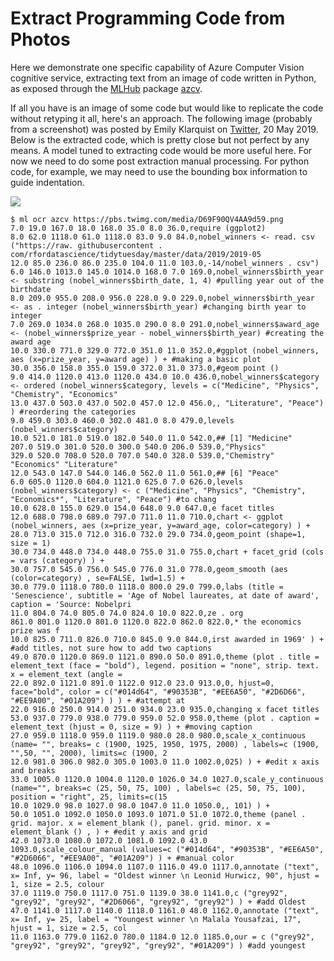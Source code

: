 Extract Programming Code from Photos
====================================

Here we demonstrate one specific capability of Azure Computer Vision
cognitive service, extracting text from an image of code written in
Python, as exposed through the [MLHub](https://mlhub.ai) package
[azcv](https://github.com/Azure/azcv).

If all you have is an image of some code but would like to replicate
the code without retyping it all, here's an approach. The following
image (probably from a screenshot) was posted by Emily Klarquist on
[Twitter](https://t.co/kJzwyJg0x0), 20 May 2019. Below is the
extracted code, which is pretty close but not perfect by any means. A
model tuned to extracting code would be more useful here. For now we
need to do some post extraction manual processing. For python code,
for example, we may need to use the bounding box information to guide
indentation.

![](https://pbs.twimg.com/media/D69F90QV4AA9d59.png)
```console
$ ml ocr azcv https://pbs.twimg.com/media/D69F90QV4AA9d59.png
7.0 19.0 167.0 18.0 168.0 35.0 8.0 36.0,require (ggplot2)
8.0 62.0 1118.0 61.0 1118.0 83.0 9.0 84.0,nobel_winners <- read. csv ("https://raw. githubusercontent . com/rfordatascience/tidytuesday/master/data/2019/2019-05
12.0 85.0 236.0 86.0 235.0 104.0 11.0 103.0,-14/nobel_winners . csv")
6.0 146.0 1013.0 145.0 1014.0 168.0 7.0 169.0,nobel_winners$birth_year <- substring (nobel_winners$birth_date, 1, 4) #pulling year out of the birthdate
8.0 209.0 955.0 208.0 956.0 228.0 9.0 229.0,nobel_winners$birth_year <- as . integer (nobel_winners$birth_year) #changing birth year to integer
7.0 269.0 1034.0 268.0 1035.0 290.0 8.0 291.0,nobel_winners$award_age <- (nobel_winners$prize_year - nobel_winners$birth_year) #creating the award age
10.0 330.0 771.0 329.0 772.0 351.0 11.0 352.0,#ggplot (nobel_winners, aes (x=prize_year, y=award age) ) + #making a basic plot
30.0 356.0 158.0 355.0 159.0 372.0 31.0 373.0,#geom point ()
9.0 414.0 1120.0 413.0 1120.0 434.0 10.0 436.0,nobel_winners$category <- ordered (nobel_winners$category, levels = c("Medicine", "Physics", "Chemistry", "Economics"
13.0 437.0 503.0 437.0 502.0 457.0 12.0 456.0,, "Literature", "Peace") ) #reordering the categories
9.0 459.0 303.0 460.0 302.0 481.0 8.0 479.0,levels (nobel_winners$category)
10.0 521.0 181.0 519.0 182.0 540.0 11.0 542.0,## [1] "Medicine"
207.0 519.0 301.0 520.0 300.0 540.0 206.0 539.0,"Physics"
329.0 520.0 708.0 520.0 707.0 540.0 328.0 539.0,"Chemistry" "Economics" "Literature"
12.0 543.0 147.0 544.0 146.0 562.0 11.0 561.0,## [6] "Peace"
6.0 605.0 1120.0 604.0 1121.0 625.0 7.0 626.0,levels (nobel_winners$category) <- c ("Medicine", "Physics", "Chemistry", "Economics*", "Literature", "Peace") #to chang
10.0 628.0 155.0 629.0 154.0 648.0 9.0 647.0,e facet titles
12.0 688.0 798.0 689.0 797.0 711.0 11.0 710.0,chart <- ggplot (nobel_winners, aes (x=prize_year, y=award_age, color=category) ) +
28.0 713.0 315.0 712.0 316.0 732.0 29.0 734.0,geom_point (shape=1, size = 1)
30.0 734.0 448.0 734.0 448.0 755.0 31.0 755.0,chart + facet_grid (cols = vars (category) ) +
30.0 757.0 545.0 756.0 545.0 776.0 31.0 778.0,geom_smooth (aes (color=category) , se=FALSE, 1wd=1.5) +
30.0 779.0 1118.0 780.0 1118.0 800.0 29.0 799.0,labs (title = 'Senescience', subtitle = 'Age of Nobel laureates, at date of award', caption = 'Source: Nobelpri
11.0 804.0 74.0 805.0 74.0 824.0 10.0 822.0,ze . org
861.0 801.0 1120.0 801.0 1120.0 822.0 862.0 822.0,* the economics prize was f
10.0 825.0 711.0 826.0 710.0 845.0 9.0 844.0,irst awarded in 1969' ) + #add titles, not sure how to add two captions
49.0 870.0 1120.0 869.0 1121.0 890.0 50.0 891.0,theme (plot . title = element_text (face = "bold"), legend. position = "none", strip. text. x = element_text (angle =
22.0 892.0 1121.0 891.0 1122.0 912.0 23.0 913.0,0, hjust=0, face="bold", color = c("#014d64", "#90353B", "#EE6A50", "#2D6D66", "#EE9A00", "#01A209") ) ) + #attempt at
22.0 916.0 250.0 914.0 251.0 934.0 23.0 935.0,changing x facet titles
53.0 937.0 779.0 938.0 779.0 959.0 52.0 958.0,theme (plot . caption = element_text (hjust = 0, size = 9) ) + #moving caption
27.0 959.0 1118.0 959.0 1119.0 980.0 28.0 980.0,scale_x_continuous (name= "", breaks= c (1900, 1925, 1950, 1975, 2000) , labels=c (1900, "",50, "", 2000), limits=c (1900, 2
12.0 981.0 306.0 982.0 305.0 1003.0 11.0 1002.0,025) ) + #edit x axis and breaks
33.0 1005.0 1120.0 1004.0 1120.0 1026.0 34.0 1027.0,scale_y_continuous (name="", breaks=c (25, 50, 75, 100) , labels=c (25, 50, 75, 100), position = "right", 25, limits=c(15
10.0 1029.0 98.0 1027.0 98.0 1047.0 11.0 1050.0,, 101) ) +
50.0 1051.0 1092.0 1050.0 1093.0 1071.0 51.0 1072.0,theme (panel . grid. major. x = element_blank (), panel. grid. minor. x = element_blank () , ) + #edit y axis and grid
42.0 1073.0 1080.0 1072.0 1081.0 1092.0 43.0 1093.0,scale_colour_manual (values=c ("#014d64", "#90353B", "#EE6A50", "#2D6066", "#EE9A00", "#01A209") ) + #manual color
48.0 1096.0 1106.0 1094.0 1107.0 1116.0 49.0 1117.0,annotate ("text", x= Inf, y= 96, label = "Oldest winner \n Leonid Hurwicz, 90", hjust = 1, size = 2.5, colour
37.0 1119.0 750.0 1117.0 751.0 1139.0 38.0 1141.0,c ("grey92", "grey92", "grey92", "#2D6066", "grey92", "grey92") ) + #add Oldest
47.0 1141.0 1117.0 1140.0 1118.0 1161.0 48.0 1162.0,annotate ("text", x= Inf, y= 25, label = "Youngest winner \n Malala Yousafzai, 17", hjust = 1, size = 2.5, col
11.0 1163.0 779.0 1162.0 780.0 1184.0 12.0 1185.0,our = c ("grey92", "grey92", "grey92", "grey92", "grey92", "#01A209") ) #add youngest
```
